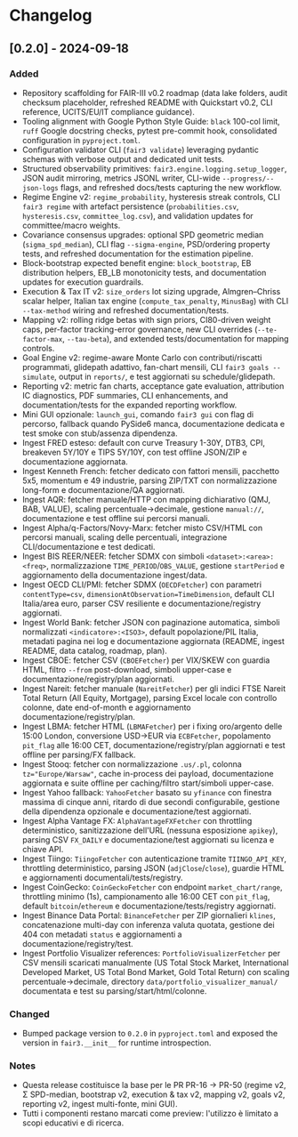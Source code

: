 # Changelog

## [0.2.0] - 2024-09-18
### Added
- Repository scaffolding for FAIR-III v0.2 roadmap (data lake folders, audit checksum placeholder, refreshed README with
  Quickstart v0.2, CLI reference, UCITS/EU/IT compliance guidance).
- Tooling alignment with Google Python Style Guide: `black` 100-col limit, `ruff` Google docstring checks, pytest pre-commit
  hook, consolidated configuration in `pyproject.toml`.
- Configuration validator CLI (`fair3 validate`) leveraging pydantic schemas with verbose output and
  dedicated unit tests.
- Structured observability primitives: `fair3.engine.logging.setup_logger`, JSON audit mirroring, metrics
  JSONL writer, CLI-wide `--progress/--json-logs` flags, and refreshed docs/tests capturing the new
  workflow.
- Regime Engine v2: `regime_probability`, hysteresis streak controls, CLI `fair3 regime` with artefact
  persistence (`probabilities.csv`, `hysteresis.csv`, `committee_log.csv`), and validation updates for
  committee/macro weights.
- Covariance consensus upgrades: optional SPD geometric median (`sigma_spd_median`), CLI flag
  `--sigma-engine`, PSD/ordering property tests, and refreshed documentation for the estimation
  pipeline.
- Block-bootstrap expected benefit engine: `block_bootstrap`, EB distribution helpers, EB_LB
  monotonicity tests, and documentation updates for execution guardrails.
- Execution & Tax IT v2: `size_orders` lot sizing upgrade, Almgren–Chriss scalar
  helper, Italian tax engine (`compute_tax_penalty`, `MinusBag`) with CLI
  `--tax-method` wiring and refreshed documentation/tests.
- Mapping v2: rolling ridge betas with sign priors, CI80-driven weight caps,
  per-factor tracking-error governance, new CLI overrides (`--te-factor-max`,
  `--tau-beta`), and extended tests/documentation for mapping controls.
- Goal Engine v2: regime-aware Monte Carlo con contributi/riscatti programmati,
  glidepath adattivo, fan-chart mensili, CLI `fair3 goals --simulate`, output in
  `reports/`, e test aggiornati su schedule/glidepath.
- Reporting v2: metric fan charts, acceptance gate evaluation, attribution IC
  diagnostics, PDF summaries, CLI enhancements, and documentation/tests for the
  expanded reporting workflow.
- Mini GUI opzionale: `launch_gui`, comando `fair3 gui` con flag di percorso,
  fallback quando PySide6 manca, documentazione dedicata e test smoke con
  stub/assenza dipendenza.
- Ingest FRED esteso: default con curve Treasury 1-30Y, DTB3, CPI, breakeven
  5Y/10Y e TIPS 5Y/10Y, con test offline JSON/ZIP e documentazione aggiornata.
- Ingest Kenneth French: fetcher dedicato con fattori mensili, pacchetto 5x5,
  momentum e 49 industrie, parsing ZIP/TXT con normalizzazione long-form e
  documentazione/QA aggiornati.
- Ingest AQR: fetcher manuale/HTTP con mapping dichiarativo (QMJ, BAB, VALUE),
  scaling percentuale→decimale, gestione `manual://`, documentazione e test
  offline sui percorsi manuali.
- Ingest Alpha/q-Factors/Novy-Marx: fetcher misto CSV/HTML con percorsi manuali,
  scaling delle percentuali, integrazione CLI/documentazione e test dedicati.
- Ingest BIS REER/NEER: fetcher SDMX con simboli `<dataset>:<area>:<freq>`,
  normalizzazione `TIME_PERIOD`/`OBS_VALUE`, gestione `startPeriod` e aggiornamento
  della documentazione ingest/data.
- Ingest OECD CLI/PMI: fetcher SDMX (`OECDFetcher`) con parametri `contentType=csv`,
  `dimensionAtObservation=TimeDimension`, default CLI Italia/area euro, parser CSV
  resiliente e documentazione/registry aggiornati.
- Ingest World Bank: fetcher JSON con paginazione automatica, simboli normalizzati
  `<indicatore>:<ISO3>`, default popolazione/PIL Italia, metadati pagina nei log e
  documentazione aggiornata (README, ingest README, data catalog, roadmap, plan).
- Ingest CBOE: fetcher CSV (`CBOEFetcher`) per VIX/SKEW con guardia HTML, filtro
  `--from` post-download, simboli upper-case e documentazione/registry/plan
  aggiornati.
- Ingest Nareit: fetcher manuale (`NareitFetcher`) per gli indici FTSE Nareit
  Total Return (All Equity, Mortgage), parsing Excel locale con controllo
  colonne, date end-of-month e aggiornamento documentazione/registry/plan.
- Ingest LBMA: fetcher HTML (`LBMAFetcher`) per i fixing oro/argento delle
  15:00 London, conversione USD→EUR via `ECBFetcher`, popolamento `pit_flag`
  alle 16:00 CET, documentazione/registry/plan aggiornati e test offline per
  parsing/FX fallback.
- Ingest Stooq: fetcher con normalizzazione `.us/.pl`, colonna `tz="Europe/Warsaw"`,
  cache in-process dei payload, documentazione aggiornata e suite offline per
  caching/filtro start/simboli upper-case.
- Ingest Yahoo fallback: `YahooFetcher` basato su `yfinance` con finestra
  massima di cinque anni, ritardo di due secondi configurabile, gestione della
  dipendenza opzionale e documentazione/test aggiornati.
- Ingest Alpha Vantage FX: `AlphaVantageFXFetcher` con throttling deterministico,
  sanitizzazione dell'URL (nessuna esposizione `apikey`), parsing CSV `FX_DAILY`
  e documentazione/test aggiornati su licenza e chiave API.
- Ingest Tiingo: `TiingoFetcher` con autenticazione tramite `TIINGO_API_KEY`,
  throttling deterministico, parsing JSON (`adjClose`/`close`), guardie HTML e
  aggiornamenti documentali/tests/registry.
- Ingest CoinGecko: `CoinGeckoFetcher` con endpoint `market_chart/range`,
  throttling minimo (1s), campionamento alle 16:00 CET con `pit_flag`, default
  `bitcoin`/`ethereum` e documentazione/tests/registry aggiornati.
- Ingest Binance Data Portal: `BinanceFetcher` per ZIP giornalieri `klines`,
  concatenazione multi-day con inferenza valuta quotata, gestione dei 404 con
  metadati `status` e aggiornamenti a documentazione/registry/test.
- Ingest Portfolio Visualizer references: `PortfolioVisualizerFetcher` per CSV mensili scaricati manualmente (US Total Stock Market, International Developed Market, US Total Bond Market, Gold Total Return) con scaling percentuale→decimale, directory `data/portfolio_visualizer_manual/` documentata e test su parsing/start/html/colonne.

### Changed
- Bumped package version to `0.2.0` in `pyproject.toml` and exposed the version in `fair3.__init__` for runtime introspection.

### Notes
- Questa release costituisce la base per le PR PR-16 → PR-50 (regime v2, Σ SPD-median, bootstrap v2, execution & tax v2,
  mapping v2, goals v2, reporting v2, ingest multi-fonte, mini GUI).
- Tutti i componenti restano marcati come preview: l'utilizzo è limitato a scopi educativi e di ricerca.
